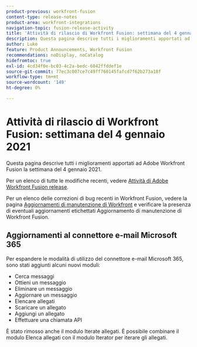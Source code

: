 ```yaml
---
product-previous: workfront-fusion
content-type: release-notes
product-area: workfront-integrations
navigation-topic: fusion-release-activity
title: 'Attività di rilascio di Workfront Fusion: settimana del 4 gennaio 2021'
description: Questa pagina descrive tutti i miglioramenti apportati ad Adobe Workfront Fusion la settimana del 4 gennaio 2021.
author: Luke
feature: Product Announcements, Workfront Fusion
recommendations: noDisplay, noCatalog
hidefromtoc: true
exl-id: 4cd34f0e-bc03-4c2a-bedc-6042ffddef1e
source-git-commit: 77ec3c007ce7c49ff760145fafcd7f62b273a18f
workflow-type: tm+mt
source-wordcount: '149'
ht-degree: 0%

---
```


# Attività di rilascio di Workfront Fusion: settimana del 4 gennaio 2021

Questa pagina descrive tutti i miglioramenti apportati ad Adobe Workfront Fusion la settimana del 4 gennaio 2021.

Per un elenco di tutte le modifiche recenti, vedere [Attività di Adobe Workfront Fusion release](/help/workfront-fusion/fusion-product-releases/fusion-release-activity.md).

Per un elenco delle correzioni di bug recenti in Workfront Fusion, vedere la pagina [Aggiornamenti di manutenzione di Workfront](https://experienceleague.adobe.com/docs/workfront-known-issues/releases/current-updates.html) e verificare la presenza di eventuali aggiornamenti etichettati Aggiornamento di manutenzione di Workfront Fusion.

## Aggiornamenti al connettore e-mail Microsoft 365

Per espandere le modalità di utilizzo del connettore e-mail Microsoft 365, sono stati aggiunti alcuni nuovi moduli:

* Cerca messaggi
* Ottieni un messaggio
* Eliminare un messaggio
* Aggiornare un messaggio
* Elencare allegati
* Scaricare un allegato
* Aggiungi un allegato
* Effettuare una chiamata API

È stato rimosso anche il modulo Iterate allegati. È possibile combinare il modulo Elenca allegati con il modulo Iterator per iterare gli allegati.
